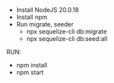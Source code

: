 - Install NodeJS 20.0.18
- Install npm
- Run migrate, seeder
  - npx sequelize-cli db:migrate
  - npx sequelize-cli db:seed:all

RUN:
  - npm install
  - npm start
